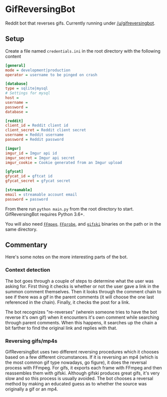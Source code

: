 # GifReversingBot

Reddit bot that reverses gifs. Currently running under [/u/gifreversingbot](https://reddit.com/user/gifreversingbot).

## Setup

Create a file named `credentials.ini` in the root directory with the following content

```ini
[general]
mode = development|production
operator = username to be pinged on crash

[database]
type = sqlite|mysql
# Settings for mysql
host = 
username =
password = 
database =

[reddit]
client_id = Reddit client id
client_secret = Reddit client secret
username = Reddit username
password = Reddit password

[imgur]
imgur_id = Imgur api id
imgur_secret = Imgur api secret
imgur_cookie = Cookie generated from an Imgur upload

[gfycat]
gfycat_id = gftcat id
gfycat_secret = gfycat secret

[streamable]
email = streamable account email
password = password

```

From there run `python main.py` from the root directory to start. GifReversingBot requires Python 3.6+.

You will also need [`FFmpeg`](http://ffmpeg.org/), [`FFprobe`](http://ffmpeg.org/), and [`gifski`](https://gif.ski/) 
binaries on the path or in the same directory. 

## Commentary

Here's some notes on the more interesting parts of the bot.

### Context detection

The bot goes through a couple of steps to determine what the user was asking for. First thing it checks is whether or 
not the user gave a link in the summon comment themselves. Then it looks through the comment chain to see if there was 
a gif in the parent comments (it will choose the one last referenced in the chain). Finally, it checks the post for a
link. 

The bot recognizes "re-reverses" (wherein someone tries to have the bot reverse it's own gif) when it encounters 
it's own comment while searching through parent comments. When this happens, it searches up the chain a bit farther to 
find the original link and replies with that.

### Reversing gifs/mp4s

GifReversingBot uses two different reversing procedures which it chooses based on a few different circumstances. If it 
is reversing an mp4 (which is the most common gif type nowadays, go figure), it does the reversal process with FFmpeg. 
For gifs, it exports each frame with FFmpeg and then reassembles them with gifski. Although gifski produces great gifs, 
it's very slow and so this process is usually avoided. The bot chooses a reversal method by making an educated guess 
as to whether the source was originally a gif or an mp4. 

